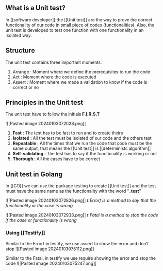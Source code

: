 
## What is a Unit test?

In [[software developer]] the [[Unit test]] are the way to prove the correct functionality of our code in small piece of codes (functionalities). Also, the unit test is developed to test one function with one functionality in an isolated way.
## Structure

The unit test contains three important moments:

1. Arrange : Moment where we define the prerequisites to run the code
2. Act : Moment where the code is executed
3. Assert : Moment where we made a validation to know if the code is correct or no

## Principles in the Unit test

The unit test have to follow the initials **F.I.R.S.T**

![[Pasted image 20240103072028.png]]

1. **Fast** : The test has to be fast to run and to create theirs
2. **Isolated** : All the test must be isolated of our code and the others test
3. **Repeatable** : All the times that we run the code that code must be the same output, that means the [[Unit test]] is [[deterministc algorithm]]
4. **Self-validating** : The test has to say if the functionality is working or not
5. **Thorough** : All the cases have to be correct

## Unit test in Golang

In [[GO]] we can use the package testing to create [[Unit test]] and the test must have the same name as the functionality with the word "**_test**"

![[Pasted image 20240103072826.png]]
*t.Errorf is a method to say that the functionality or the case is wrong*

![[Pasted image 20240103072933.png]]
*t.Fatal is a method to stop the code if the case or functionality is wrong*
### Using [[Testify]]

Similar to the Errorf in testify, we use assert to show the error and don't stop
![[Pasted image 20240103075112.png]]

Similar to the Fatal, in testify we use require showing the error and stop the code
![[Pasted image 20240103075247.png]]
